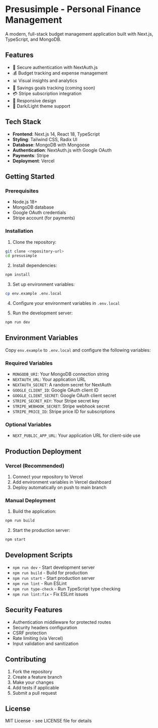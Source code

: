 # Presusimple - Personal Finance Management

A modern, full-stack budget management application built with Next.js, TypeScript, and MongoDB.

## Features

- 🔐 Secure authentication with NextAuth.js
- 💰 Budget tracking and expense management
- 📊 Visual insights and analytics
- 🎯 Savings goals tracking (coming soon)
- 💳 Stripe subscription integration
- 📱 Responsive design
- 🌙 Dark/Light theme support

## Tech Stack

- **Frontend**: Next.js 14, React 18, TypeScript
- **Styling**: Tailwind CSS, Radix UI
- **Database**: MongoDB with Mongoose
- **Authentication**: NextAuth.js with Google OAuth
- **Payments**: Stripe
- **Deployment**: Vercel

## Getting Started

### Prerequisites

- Node.js 18+ 
- MongoDB database
- Google OAuth credentials
- Stripe account (for payments)

### Installation

1. Clone the repository:
```bash
git clone <repository-url>
cd presusimple
```

2. Install dependencies:
```bash
npm install
```

3. Set up environment variables:
```bash
cp env.example .env.local
```

4. Configure your environment variables in `.env.local`

5. Run the development server:
```bash
npm run dev
```

## Environment Variables

Copy `env.example` to `.env.local` and configure the following variables:

### Required Variables
- `MONGODB_URI`: Your MongoDB connection string
- `NEXTAUTH_URL`: Your application URL
- `NEXTAUTH_SECRET`: A random secret for NextAuth
- `GOOGLE_CLIENT_ID`: Google OAuth client ID
- `GOOGLE_CLIENT_SECRET`: Google OAuth client secret
- `STRIPE_SECRET_KEY`: Your Stripe secret key
- `STRIPE_WEBHOOK_SECRET`: Stripe webhook secret
- `STRIPE_PRICE_ID`: Stripe price ID for subscriptions

### Optional Variables
- `NEXT_PUBLIC_APP_URL`: Your application URL for client-side use

## Production Deployment

### Vercel (Recommended)

1. Connect your repository to Vercel
2. Add environment variables in Vercel dashboard
3. Deploy automatically on push to main branch

### Manual Deployment

1. Build the application:
```bash
npm run build
```

2. Start the production server:
```bash
npm start
```

## Development Scripts

- `npm run dev` - Start development server
- `npm run build` - Build for production
- `npm run start` - Start production server
- `npm run lint` - Run ESLint
- `npm run type-check` - Run TypeScript type checking
- `npm run lint:fix` - Fix ESLint issues

## Security Features

- Authentication middleware for protected routes
- Security headers configuration
- CSRF protection
- Rate limiting (via Vercel)
- Input validation and sanitization

## Contributing

1. Fork the repository
2. Create a feature branch
3. Make your changes
4. Add tests if applicable
5. Submit a pull request

## License

MIT License - see LICENSE file for details
